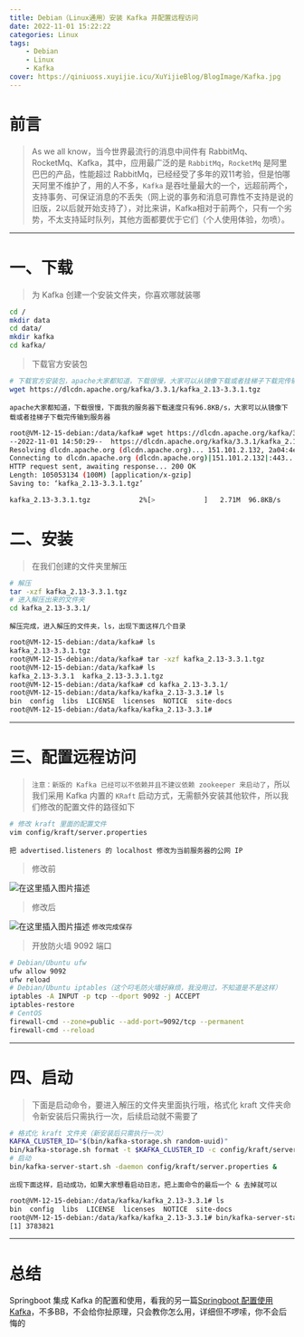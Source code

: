 ```yaml
---
title: Debian（Linux通用）安装 Kafka 并配置远程访问
date: 2022-11-01 15:22:22
categories: Linux
tags:
    - Debian
    - Linux
    - Kafka
cover: https://qiniuoss.xuyijie.icu/XuYijieBlog/BlogImage/Kafka.jpg
---
```

# 前言
> As we all know，当今世界最流行的消息中间件有 RabbitMq、RocketMq、Kafka，其中，应用最广泛的是 `RabbitMq`，`RocketMq` 是阿里巴巴的产品，性能超过 RabbitMq，已经经受了多年的双11考验，但是怕哪天阿里不维护了，用的人不多，`Kafka` 是吞吐量最大的一个，远超前两个，支持事务、可保证消息的不丢失（网上说的事务和消息可靠性不支持是说的旧版，2以后就开始支持了），对比来讲，Kafka相对于前两个，只有一个劣势，不太支持延时队列，其他方面都要优于它们（个人使用体验，勿喷）。

---


# 一、下载
> 为 Kafka 创建一个安装文件夹，你喜欢哪就装哪

```bash
cd /
mkdir data
cd data/
mkdir kafka
cd kafka/
```

> 下载官方安装包

```bash
# 下载官方安装包，apache大家都知道，下载很慢，大家可以从镜像下载或者挂梯子下载完传输到服务器
wget https://dlcdn.apache.org/kafka/3.3.1/kafka_2.13-3.3.1.tgz
```
`apache大家都知道，下载很慢，下面我的服务器下载速度只有96.8KB/s，大家可以从镜像下载或者挂梯子下载完传输到服务器`

```bash
root@VM-12-15-debian:/data/kafka# wget https://dlcdn.apache.org/kafka/3.3.1/kafka_2.13-3.3.1.tgz
--2022-11-01 14:50:29--  https://dlcdn.apache.org/kafka/3.3.1/kafka_2.13-3.3.1.tgz
Resolving dlcdn.apache.org (dlcdn.apache.org)... 151.101.2.132, 2a04:4e42::644
Connecting to dlcdn.apache.org (dlcdn.apache.org)|151.101.2.132|:443... connected.
HTTP request sent, awaiting response... 200 OK
Length: 105053134 (100M) [application/x-gzip]
Saving to: ‘kafka_2.13-3.3.1.tgz’

kafka_2.13-3.3.1.tgz            2%[>            ]   2.71M  96.8KB/s    eta 7m 54s
```



# 二、安装

> 在我们创建的文件夹里解压

```bash
# 解压
tar -xzf kafka_2.13-3.3.1.tgz
# 进入解压出来的文件夹
cd kafka_2.13-3.3.1/
```
`解压完成，进入解压的文件夹，ls，出现下面这样几个目录`

```bash
root@VM-12-15-debian:/data/kafka# ls
kafka_2.13-3.3.1.tgz
root@VM-12-15-debian:/data/kafka# tar -xzf kafka_2.13-3.3.1.tgz
root@VM-12-15-debian:/data/kafka# ls
kafka_2.13-3.3.1  kafka_2.13-3.3.1.tgz
root@VM-12-15-debian:/data/kafka# cd kafka_2.13-3.3.1/
root@VM-12-15-debian:/data/kafka/kafka_2.13-3.3.1# ls
bin  config  libs  LICENSE  licenses  NOTICE  site-docs
root@VM-12-15-debian:/data/kafka/kafka_2.13-3.3.1#
```

---


# 三、配置远程访问
> `注意：新版的 Kafka 已经可以不依赖并且不建议依赖 zookeeper 来启动了`，所以我们采用 Kafka 内置的 `KRaft` 启动方式，无需额外安装其他软件，所以我们修改的配置文件的路径如下

```bash
# 修改 kraft 里面的配置文件
vim config/kraft/server.properties
```

`把 advertised.listeners 的 localhost 修改为当前服务器的公网 IP`

> 修改前

![在这里插入图片描述](https://qiniuoss.xuyijie.icu/XuYijieBlog/BlogImage/DebianKafka0.png)
> 修改后

![在这里插入图片描述](https://qiniuoss.xuyijie.icu/XuYijieBlog/BlogImage/DebianKafka1.png)
`修改完成保存`

> 开放防火墙 9092 端口

```bash
# Debian/Ubuntu ufw
ufw allow 9092
ufw reload
# Debian/Ubuntu iptables（这个叼毛防火墙好麻烦，我没用过，不知道是不是这样）
iptables -A INPUT -p tcp --dport 9092 -j ACCEPT
iptables-restore
# CentOS
firewall-cmd --zone=public --add-port=9092/tcp --permanent
firewall-cmd --reload
```

---


# 四、启动
> 下面是启动命令，要进入解压的文件夹里面执行哦，格式化 kraft 文件夹命令新安装后只需执行一次，后续启动就不需要了

```bash
# 格式化 kraft 文件夹（新安装后只需执行一次）
KAFKA_CLUSTER_ID="$(bin/kafka-storage.sh random-uuid)"
bin/kafka-storage.sh format -t $KAFKA_CLUSTER_ID -c config/kraft/server.properties
# 启动
bin/kafka-server-start.sh -daemon config/kraft/server.properties &
```
`出现下面这样，启动成功，如果大家想看启动日志，把上面命令的最后一个 & 去掉就可以`

```bash
root@VM-12-15-debian:/data/kafka/kafka_2.13-3.3.1# ls
bin  config  libs  LICENSE  licenses  NOTICE  site-docs
root@VM-12-15-debian:/data/kafka/kafka_2.13-3.3.1# bin/kafka-server-start.sh -daemon config/kraft/server.properties &
[1] 3783821
```

---

# 总结
Springboot 集成 Kafka 的配置和使用，看我的另一篇[Springboot 配置使用 Kafka](https://blog.csdn.net/qq_48922459/article/details/127634598?spm=1001.2014.3001.5501)，不多BB，不会给你扯原理，只会教你怎么用，详细但不啰嗦，你不会后悔的
